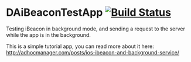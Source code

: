 DAiBeaconTestApp [![Build Status](https://travis-ci.org/dagostini/DAiBeaconTestApp.svg?branch=master)](https://travis-ci.org/dagostini/DAiBeaconTestApp)
================

Testing iBeacon in background mode, and sending a request to the server while the app is in the background.

This is a simple tutorial app, you can read more about it here:
http://adhocmanager.com/posts/ios-ibeacon-and-background-service/
